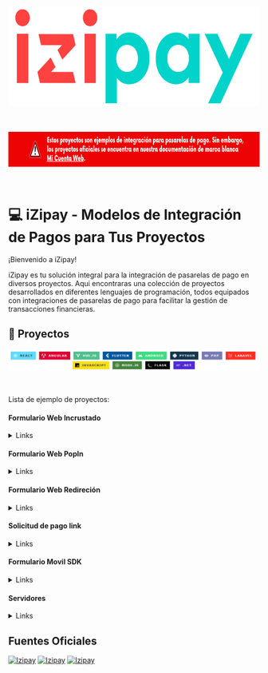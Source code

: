 <p align="center">
  <img src="https://github.com/izipay-pe/Imagenes/blob/main/logos_izipay/logo-izipay-sinFondo-2024x689.png?raw=true" alt="Izipay Developer Cover" width="650" height="200">
</p>
<br />
<br />

<a target="_blank" href="https://secure.micuentaweb.pe/doc/es-PE/">
  <img src="https://github.com/TestHt/imagenes/blob/main/banner-alert.png?raw=true" alt="Izipay Developer Cover" width="100%" height="70"></a>

<br />
<br />
<br />

# 💻 iZipay -  Modelos de Integración de Pagos para Tus Proyectos

¡Bienvenido a iZipay!

iZipay es tu solución integral para la integración de pasarelas de pago en diversos proyectos. Aqui encontraras una colección de proyectos desarrollados en diferentes lenguajes de programación, todos equipados con integraciones de pasarelas de pago para facilitar la gestión de transacciones financieras.
<br />

## 💼 Proyectos

<p align="center">
  <img src="https://github.com/TestHt/imagenes/blob/main/iconos%20lenguajes.png?raw=true" alt="Izipay Developer Cover" >
</p>

<br />

Lista de ejemplo de proyectos:  <br />

#### Formulario Web Incrustado

  <details><summary>Links</summary><p>
    
- [Proyecto en Php](https://github.com/izipay-pe/Embedded-PaymentForm-PHP): Desarrollado con PHP, incluye la integración de la pasarela Izipay para manejar transacciones de manera segura.
  
- [Proyecto en Php-SDK](https://github.com/izipay-pe/Embedded-PaymentForm-PHP-SDK): Desarrollado con PHP-SDK, incluye la integración de la pasarela Izipay para manejar transacciones de manera segura.
  
- [Proyecto en Laravel](https://github.com/izipay-pe/Embedded-PaymentForm-Laravel): Desarrollado con Laravel, incluye la integración de la pasarela Izipay para manejar transacciones de manera segura.

- [Proyecto en JavaScript](https://github.com/izipay-pe/Embedded-PaymentForm-JavaScript): Desarrollado con JavaScript, incluye la integración de la pasarela Izipay para manejar transacciones de manera segura.
  
- [Proyecto en Python - Django](https://github.com/izipay-pe/Embedded-PaymentForm-Python-Django): Desarrollado con Python - Django, incluye la integración de la pasarela para manejar transacciones de manera segura.
  
- [Proyecto en.Net](https://github.com/izipay-pe/Embedded-PaymentForm-.NetCore): Desarrollado con .Net, incluye la integración de la pasarela Izipay para manejar transacciones de manera segura.

- [Proyecto en React](https://github.com/izipay-pe/Embedded-PaymentForm-React): Desarrollado con React, incluye la integración de la pasarela Izipay para manejar transacciones de manera segura.
  
- [Proyecto en Angular](https://github.com/izipay-pe/Embedded-PaymentForm-Angular): Desarrollado con Angular, incluye la integración de la pasarela Izipay para manejar transacciones de manera segura.
  
- [Proyecto en Vue](https://github.com/izipay-pe/Embedded-PaymentForm-Vue.js): Desarrollado con Vue, incluye la integración de la pasarela Izipay para manejar transacciones de manera segura.
  

</p></details>


#### Formulario Web PopIn

  <details><summary>Links</summary><p>
    
- [Proyecto en Php](https://github.com/izipay-pe/PopIn-PaymentForm-PHP): Desarrollado con PHP, incluye la integración de la pasarela Izipay para manejar transacciones de manera segura.

- [Proyecto en Php-SDK](https://github.com/izipay-pe/PopIn-PaymentForm-Php-Sdk): Desarrollado con PHP-SDK, incluye la integración de la pasarela Izipay para manejar transacciones de manera segura.

- [Proyecto en Laravel](https://github.com/izipay-pe/PopIn-PaymentForm-Laravel): Desarrollado con Laravel, incluye la integración de la pasarela Izipay para manejar transacciones de manera segura.
    
- [Proyecto en JavaScript](https://github.com/izipay-pe/PopIn-PaymentForm-JavaScript): Desarrollado con JavaScript, incluye la integración de la pasarela Izipay para manejar transacciones de manera segura.

- [Proyecto en Python - Django](https://github.com/izipay-pe/PopIn-PaymentForm-Python-Django): Desarrollado con Python - Django, incluye la integración de la pasarela para manejar transacciones de manera segura.

- [Proyecto en.Net](https://github.com/izipay-pe/PopIn-PaymentForm-.NetCore): Desarrollado con .Net, incluye la integración de la pasarela Izipay para manejar transacciones de manera segura.
  
- [Proyecto en React](https://github.com/izipay-pe/PopIn-PaymentForm-React): Desarrollado con React, incluye la integración de la pasarela Izipay para manejar transacciones de manera segura.

- [Proyecto en Angular](https://github.com/izipay-pe/PopIn-PaymentForm-Angular): Desarrollado con Angular, incluye la integración de la pasarela Izipay para manejar transacciones de manera segura.
  
- [Proyecto en Vue](https://github.com/izipay-pe/PopIn-PaymentForm-Vue.js): Desarrollado con Vue, incluye la integración de la pasarela Izipay para manejar transacciones de manera segura.
  

</p></details>


#### Formulario Web Redireción

  <details><summary>Links</summary><p>
    
- [Proyecto en Php](https://github.com/izipay-pe?tab=repositories): Desarrollado con PHP, incluye la integración de la pasarela Izipay para manejar transacciones de manera segura.

- [Proyecto en Php-SDK](https://github.com/izipay-pe?tab=repositories): Desarrollado con PHP-SDK, incluye la integración de la pasarela Izipay para manejar transacciones de manera segura.
    
- [Proyecto en JavaScript](https://github.com/izipay-pe?tab=repositories): Desarrollado con JavaScript, incluye la integración de la pasarela Izipay para manejar transacciones de manera segura.

- [Proyecto en.Net](https://github.com/izipay-pe/Redirect-PaymentForm-.NetCore): Desarrollado con .Net, incluye la integración de la pasarela Izipay para manejar transacciones de manera segura.
  
  

</p></details>

#### Solicitud de pago link 

  <details><summary>Links</summary><p>
    
- [Proyecto en NodeJs](https://github.com/izipay-pe/LinkPro-PaymentForm-NodeJS): Desarrollado con NodeJs, incluye la integración de la pasarela Izipay para manejar transacciones de manera segura.
    
</p></details>
 

#### Formulario Movil SDK

<details><summary>Links</summary><p>

###### Android
    
- [Proyecto en Kotlin](https://github.com/izipay-pe/Sdk-PaymentForm-Kotlin): Una aplicación Kotlin con una integración elegante de iZipay para manejar pagos de manera eficiente.
    
- [Proyecto en Java](https://github.com/izipay-pe/Sdk-PaymentForm-Java-Android): Una aplicación .Net con una integración elegante de iZipay para manejar pagos de manera eficiente.

###### IOS
  
- [Proyecto en Swift](https://github.com/izipay-pe/Sdk-PaymentForm-swift): Una aplicación Swift con una integración elegante de iZipay para manejar pagos de manera eficiente.
  
</p></details>

#### Servidores

<details><summary>Links</summary><p>

###### IPN
- [Proyecto en Php](): Desarrollado en Php, es un sistema de notificación de servidor a servidor que informa sobre el resultado de un pago.
    
- [Proyecto en JavaScript-Express](): Desarrollado en JavaScript-Express, es un sistema de notificación de servidor a servidor que informa sobre el resultado de un pago.
  

###### FormToken
- [Proyecto en Php](): Desarrollado en Php, El FormToken es una clave temporal que encapsula los detalles esenciales de una transacción de pago, facilitando su procesamiento seguro y eficiente.
    
- [Proyecto en JavaScript-Express](): Desarrollado en JavaScript-Express El FormToken es una clave temporal que encapsula los detalles esenciales de una transacción de pago, facilitando su procesamiento seguro y eficiente.

  
</p></details>


## Fuentes Oficiales
  
<a target="_blank" href="https://www.youtube.com/@izipay">
  <img alt="Izipay" src="https://img.shields.io/badge/YouTube-FF0000?style=for-the-badge&logo=YouTube&logoColor=white"></a>

<a target="_blank" href="https://github.com/lyra">
  <img alt="Izipay" src="https://img.shields.io/badge/Repositorio-000000?style=for-the-badge&logo=GitHub&logoColor=white"></a>

<a target="_blank" href="https://secure.micuentaweb.pe/doc/es-PE/">
  <img alt="Izipay" src="https://img.shields.io/badge/Documentaci%C3%B3n-3DDC84?style=for-the-badge&logo=read-the-docs&logoColor=white"></a>
